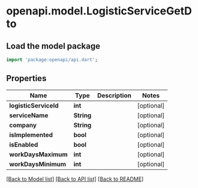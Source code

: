 # openapi.model.LogisticServiceGetDto

## Load the model package
```dart
import 'package:openapi/api.dart';
```

## Properties
Name | Type | Description | Notes
------------ | ------------- | ------------- | -------------
**logisticServiceId** | **int** |  | [optional] 
**serviceName** | **String** |  | [optional] 
**company** | **String** |  | [optional] 
**isImplemented** | **bool** |  | [optional] 
**isEnabled** | **bool** |  | [optional] 
**workDaysMaximum** | **int** |  | [optional] 
**workDaysMinimum** | **int** |  | [optional] 

[[Back to Model list]](../README.md#documentation-for-models) [[Back to API list]](../README.md#documentation-for-api-endpoints) [[Back to README]](../README.md)


